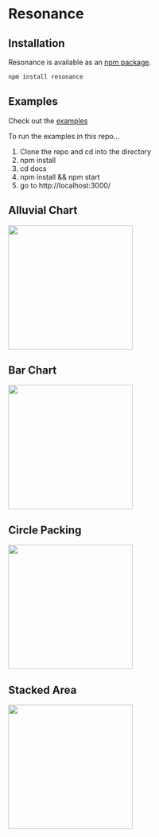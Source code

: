 # Resonance

## Installation

Resonance is available as an [npm package](https://www.npmjs.org/package/resonance).

```sh
npm install resonance
```

## Examples

Check out the [examples](https://sghall.github.io/resonance/)

To run the examples in this repo...

1. Clone the repo and cd into the directory
2. npm install
3. cd docs
4. npm install && npm start
4. go to http://localhost:3000/

## Alluvial Chart
<img href="https://sghall.github.io/resonance/#/examples/alluvial-chart" src="https://cloud.githubusercontent.com/assets/4615775/24084023/d736ddde-0c9f-11e7-8646-b953dd368c84.jpg" height="250px"/>

## Bar Chart
<img href="https://sghall.github.io/resonance/#/examples/states-by-age" src="https://cloud.githubusercontent.com/assets/4615775/24084025/d7397e86-0c9f-11e7-90b6-9a99f056f4c9.jpg" height="250px"/>

## Circle Packing
<img href="https://sghall.github.io/resonance/#/examples/packed-by-age" src="https://cloud.githubusercontent.com/assets/4615775/24084024/d7371ace-0c9f-11e7-8616-3941fd62aa55.jpg" height="250px"/>

## Stacked Area
<img href="https://sghall.github.io/resonance/#/examples/stacked-area" src="https://cloud.githubusercontent.com/assets/4615775/24084030/de9ec4e2-0c9f-11e7-85d8-3be0bbc5c7d0.jpg" height="250px"/>

